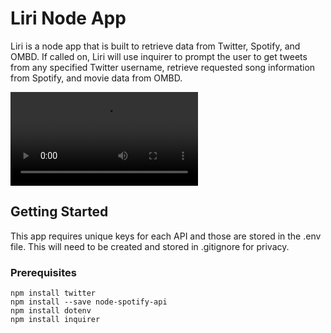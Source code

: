 # Liri Node App

Liri is a node app that is built to retrieve data from Twitter, Spotify, and OMBD. If called on, Liri will use inquirer to prompt the user to get tweets from any specified Twitter username, retrieve requested song information from Spotify, and movie data from OMBD.

![Alt Text](https://giant.gfycat.com/DisfiguredOrderlyHousefly.webm)
## Getting Started

This app requires unique keys for each API and those are stored in the .env file. This will need to be created and stored in .gitignore for privacy. 

### Prerequisites

```
npm install twitter
npm install --save node-spotify-api
npm install dotenv
npm install inquirer
```


